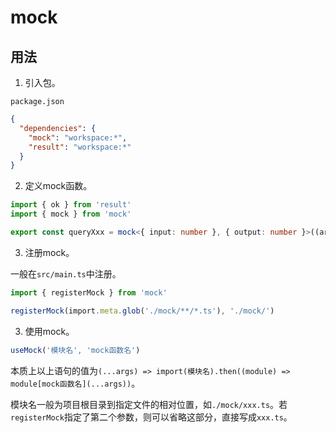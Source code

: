 # mock

## 用法

1. 引入包。

`package.json`

```json
{
  "dependencies": {
    "mock": "workspace:*",
    "result": "workspace:*"
  }
}
```

2. 定义mock函数。

```typescript
import { ok } from 'result'
import { mock } from 'mock'

export const queryXxx = mock<{ input: number }, { output: number }>((args) => ok({ output: args.input }))
```

3. 注册mock。

一般在`src/main.ts`中注册。

```typescript
import { registerMock } from 'mock'

registerMock(import.meta.glob('./mock/**/*.ts'), './mock/')
```

3. 使用mock。

```typescript
useMock('模块名', 'mock函数名')
```

本质上以上语句的值为`(...args) => import(模块名).then((module) => module[mock函数名](...args))`。

模块名一般为项目根目录到指定文件的相对位置，如`./mock/xxx.ts`。若`registerMock`指定了第二个参数，则可以省略这部分，直接写成`xxx.ts`。
